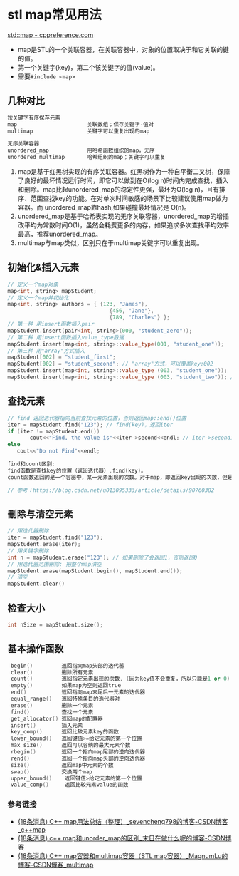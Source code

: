 

# stl map常见用法

[std::map - cppreference.com](https://zh.cppreference.com/w/cpp/container/map)

- map是STL的一个关联容器，在关联容器中，对象的位置取决于和它关联的键的值。
- 第一个关键字(key)，第二个该关键字的值(value)。
- 需要`#include <map>`

## 几种对比

```c++
按关键字有序保存元素
map                      关联数组；保存关键字-值对
multimap                 关键字可以重复出现的map

无序关联容器
unordered_map            用哈希函数组织的map，无序
unordered_multimap       哈希组织的map；关键字可以重复
```

1. 
   map是基于红黑树实现的有序关联容器。红黑树作为一种自平衡二叉树，保障了良好的最坏情况运行时间，即它可以做到在O(log n)时间内完成查找，插入和删除。map比起unordered_map的稳定性更强，最坏为O(log n)，且有排序、范围查找key的功能。在对单次时间敏感的场景下比较建议使用map做为容器。而 unordered_map靠hash,如果碰撞最坏情况是 O(n)。
2. unordered_map是基于哈希表实现的无序关联容器，unordered_map的增插改平均为常数时间O(1)，虽然会耗费更多的内存，如果追求多次查找平均效率最高，推荐unordered_map。
3. multimap与map类似，区别只在于multimap关键字可以重复出现。

## 初始化&**插入元素**

```cpp
// 定义一个map对象
map<int, string> mapStudent;
// 定义一个map并初始化
map<int, string> authors = { {123, "James"},
                                {456, "Jane"},
                                {789, "Charles"} };
// 第一种 用insert函數插入pair
mapStudent.insert(pair<int, string>(000, "student_zero"));
// 第二种 用insert函数插入value_type数据
mapStudent.insert(map<int, string>::value_type(001, "student_one"));
// 第三种 用"array"方式插入
mapStudent[002] = "student_first";
mapStudent[002] = "student_second"; // "array"方式，可以覆盖key:002
mapStudent.insert(map<int, string>::value_type (003, "student_one"));
mapStudent.insert(map<int, string>::value_type (003, "student_two")); // insert方式，不能覆盖key:003
```

##  查找元素

```cpp
// find 返回迭代器指向当前查找元素的位置，否则返回map::end()位置
iter = mapStudent.find("123"); // find(key)，返回iter
if (iter != mapStudent.end())
       cout<<"Find, the value is"<<iter->second<<endl; // iter->second为key的val值
else
   cout<<"Do not Find"<<endl;
```

```c++
find和count区别:
find函数是查找key的位置（返回迭代器）,find(key)。
count函数返回的是一个容器中，某一元素出现的次数。对于map，即返回key出现的次数，但是map中的key是不允许重复出现的，故count函数返回值只能是1（存在）或0（不存在），count(key)。

// 参考：https://blog.csdn.net/u013095333/article/details/90760382
```

##  刪除与清空元素

```c++
// 用迭代器刪除
iter = mapStudent.find("123");
mapStudent.erase(iter);
// 用关键字刪除
int n = mapStudent.erase("123"); // 如果刪除了会返回1，否则返回0
// 用迭代器范围刪除: 把整个map清空
mapStudent.erase(mapStudent.begin(), mapStudent.end());
// 清空
mapStudent.clear()
```

## 检查大小

```c++
int nSize = mapStudent.size();
```

##  基本操作函数

```cpp
 begin()         返回指向map头部的迭代器
 clear()         删除所有元素
 count()         返回指定元素出现的次数, (因为key值不会重复，所以只能是1 or 0)
 empty()         如果map为空则返回true
 end()           返回指向map末尾后一元素的迭代器
 equal_range()   返回特殊条目的迭代器对
 erase()         删除一个元素
 find()          查找一个元素
 get_allocator() 返回map的配置器
 insert()        插入元素
 key_comp()      返回比较元素key的函数
 lower_bound()   返回键值>=给定元素的第一个位置
 max_size()      返回可以容纳的最大元素个数
 rbegin()        返回一个指向map尾部的逆向迭代器
 rend()          返回一个指向map头部的逆向迭代器
 size()          返回map中元素的个数
 swap()          交换两个map
 upper_bound()    返回键值>给定元素的第一个位置
 value_comp()     返回比较元素value的函数
```
### 参考链接

- [(18条消息) C++ map用法总结（整理）_sevencheng798的博客-CSDN博客_c++map](https://blog.csdn.net/sevenjoin/article/details/81943864)
- [(18条消息) c++ map和unorder_map的区别_末日在做什么呢的博客-CSDN博客](https://blog.csdn.net/h2517956473/article/details/117152535?spm=1001.2101.3001.6661.1&depth_1-utm_relevant_index=1)
- [(18条消息) C++ map容器和multimap容器（STL map容器）_MagnumLu的博客-CSDN博客_multimap](https://blog.csdn.net/qq_28584889/article/details/83855734?spm=1001.2101.3001.6661.1&depth_1-utm_relevant_index=1)
